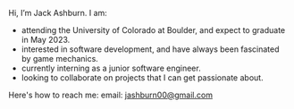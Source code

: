   Hi, I’m Jack Ashburn. I am:
  
- attending the University of Colorado at Boulder, and expect to graduate in May 2023.
- interested in software development, and have always been fascinated by game mechanics.
- currently interning as a junior software engineer.
- looking to collaborate on projects that I can get passionate about.

Here's how to reach me:
  email: jashburn00@gmail.com

<!---
jashburn00/jashburn00 is a ✨ special ✨ repository because its `README.md` (this file) appears on your GitHub profile.
You can click the Preview link to take a look at your changes.
--->
